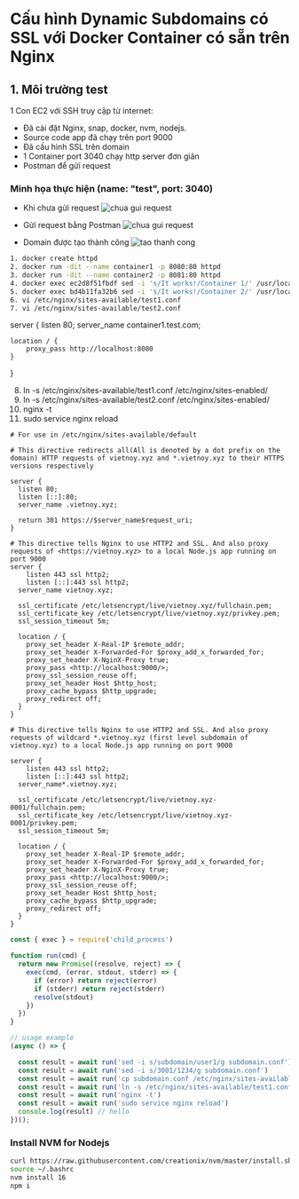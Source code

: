 # Cấu hình Dynamic Subdomains có SSL với Docker Container có sẵn trên Nginx

## 1. Môi trường test

1 Con EC2 với SSH truy cập từ internet:

- Đã cài đặt Nginx, snap, docker, nvm, nodejs.
- Source code app đã chạy trên port 9000
- Đã cấu hình SSL trên domain
- 1 Container port 3040 chạy http server đơn giản
- Postman để gửi request

### Minh họa thực hiện (name: "test", port: 3040)
- Khi chưa gửi request 
![chua gui request]()


- Gửi request bằng Postman
![chua gui request]()

- Domain được tạo thành công
![tao thanh cong]()


``` bash
1. docker create httpd
2. docker run -dit --name container1 -p 8080:80 httpd
3. docker run -dit --name container2 -p 8081:80 httpd
4. docker exec ec2d8f51fbdf sed -i 's/It works!/Container 1/' /usr/local/apache2/htdocs/index.html
5. docker exec bd4b11fa32b6 sed -i 's/It works!/Container 2/' /usr/local/apache2/htdocs/index.html
6. vi /etc/nginx/sites-available/test1.conf
7. vi /etc/nginx/sites-available/test2.conf
```

server {
    listen 80;
    server_name container1.test.com;

    location / {
        proxy_pass http://localhost:8080
    }
}

8. ln -s /etc/nginx/sites-available/test1.conf /etc/nginx/sites-enabled/
9. ln -s /etc/nginx/sites-available/test2.conf /etc/nginx/sites-enabled/
10. nginx -t
11. sudo service nginx reload

``` nginx
# For use in /etc/nginx/sites-available/default

# This directive redirects all(All is denoted by a dot prefix on the domain) HTTP requests of vietnoy.xyz and *.vietnoy.xyz to their HTTPS versions respectively

server {
  listen 80;
  listen [::]:80;
  server_name .vietnoy.xyz;

  return 301 https://$server_name$request_uri;
}

# This directive tells Nginx to use HTTP2 and SSL. And also proxy requests of <https://vietnoy.xyz> to a local Node.js app running on port 9000
server {
    listen 443 ssl http2;
    listen [::]:443 ssl http2;
  server_name vietnoy.xyz;

  ssl_certificate /etc/letsencrypt/live/vietnoy.xyz/fullchain.pem;
  ssl_certificate_key /etc/letsencrypt/live/vietnoy.xyz/privkey.pem;
  ssl_session_timeout 5m;

  location / {
    proxy_set_header X-Real-IP $remote_addr;
    proxy_set_header X-Forwarded-For $proxy_add_x_forwarded_for;
    proxy_set_header X-NginX-Proxy true;
    proxy_pass <http://localhost:9000/>;
    proxy_ssl_session_reuse off;
    proxy_set_header Host $http_host;
    proxy_cache_bypass $http_upgrade;
    proxy_redirect off;
  }
}

# This directive tells Nginx to use HTTP2 and SSL. And also proxy requests of wildcard *.vietnoy.xyz (first level subdomain of vietnoy.xyz) to a local Node.js app running on port 9000

server {
    listen 443 ssl http2;
    listen [::]:443 ssl http2;
  server_name*.vietnoy.xyz;

  ssl_certificate /etc/letsencrypt/live/vietnoy.xyz-0001/fullchain.pem;
  ssl_certificate_key /etc/letsencrypt/live/vietnoy.xyz-0001/privkey.pem;
  ssl_session_timeout 5m;

  location / {
    proxy_set_header X-Real-IP $remote_addr;
    proxy_set_header X-Forwarded-For $proxy_add_x_forwarded_for;
    proxy_set_header X-NginX-Proxy true;
    proxy_pass <http://localhost:9000/>;
    proxy_ssl_session_reuse off;
    proxy_set_header Host $http_host;
    proxy_cache_bypass $http_upgrade;
    proxy_redirect off;
  }
}
```

``` js
const { exec } = require('child_process')

function run(cmd) {
  return new Promise((resolve, reject) => {
    exec(cmd, (error, stdout, stderr) => {
      if (error) return reject(error)
      if (stderr) return reject(stderr)
      resolve(stdout)
    })
  })
}

// usage example
(async () => {

  const result = await run('sed -i s/subdomain/user1/g subdomain.conf')
  const result = await run('sed -i s/3001/1234/g subdomain.conf')
  const result = await run('cp subdomain.conf /etc/nginx/sites-available/subdomain.conf')
  const result = await run('ln -s /etc/nginx/sites-available/test1.conf /etc/nginx/sites-enabled/')
  const result = await run('nginx -t')
  const result = await run('sudo service nginx reload')
  console.log(result) // hello
})();
```

### Install NVM for Nodejs

```bash
curl https://raw.githubusercontent.com/creationix/nvm/master/install.sh | bash
source ~/.bashrc
nvm install 16
npm i
```
